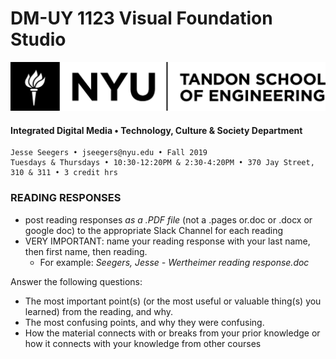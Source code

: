 # DM-UY 1123 Visual Foundation Studio

![NYU](nyu_soe_logo.png)

#### Integrated Digital Media • Technology, Culture & Society Department 

```
Jesse Seegers • jseegers@nyu.edu • Fall 2019 
Tuesdays & Thursdays • 10:30-12:20PM & 2:30-4:20PM • 370 Jay Street, 310 & 311 • 3 credit hrs
```

### READING RESPONSES

* post reading responses *as a .PDF file* (not a .pages or.doc or .docx or google doc) to the appropriate Slack Channel for each reading
* VERY IMPORTANT: name your reading response with your last name, then first name, then reading. 
	* For example: _Seegers, Jesse - Wertheimer reading response.doc_

Answer the following questions:

* The most important point(s) (or the most useful or valuable thing(s) you learned) from the reading, and why.
* The most confusing points, and why they were confusing.
* How the material connects with or breaks from your prior knowledge or how it connects with your knowledge from other courses



